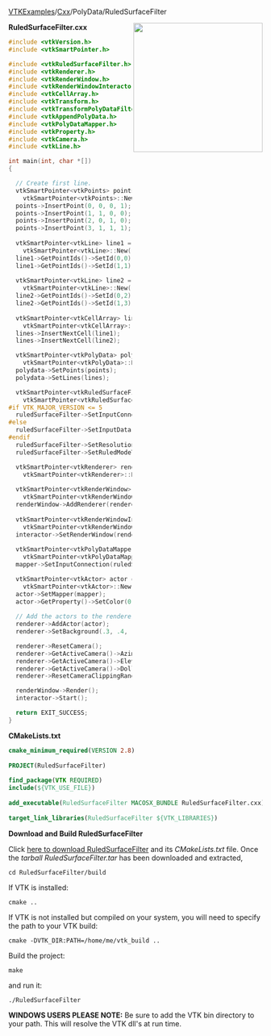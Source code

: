 [VTKExamples](/index/)/[Cxx](/Cxx)/PolyData/RuledSurfaceFilter

<img align="right" src="https://github.com/lorensen/VTKExamples/blob/gh-pages/Testing/Baseline/PolyData/TestRuledSurfaceFilter.png?raw=true" width="256" />

**RuledSurfaceFilter.cxx**
```c++
#include <vtkVersion.h>
#include <vtkSmartPointer.h>

#include <vtkRuledSurfaceFilter.h>
#include <vtkRenderer.h>
#include <vtkRenderWindow.h>
#include <vtkRenderWindowInteractor.h>
#include <vtkCellArray.h>
#include <vtkTransform.h>
#include <vtkTransformPolyDataFilter.h>
#include <vtkAppendPolyData.h>
#include <vtkPolyDataMapper.h>
#include <vtkProperty.h>
#include <vtkCamera.h>
#include <vtkLine.h>

int main(int, char *[])
{

  // Create first line.
  vtkSmartPointer<vtkPoints> points = 
    vtkSmartPointer<vtkPoints>::New();
  points->InsertPoint(0, 0, 0, 1);
  points->InsertPoint(1, 1, 0, 0);
  points->InsertPoint(2, 0, 1, 0);
  points->InsertPoint(3, 1, 1, 1);
  
  vtkSmartPointer<vtkLine> line1 = 
    vtkSmartPointer<vtkLine>::New();
  line1->GetPointIds()->SetId(0,0);
  line1->GetPointIds()->SetId(1,1);
  
  vtkSmartPointer<vtkLine> line2 = 
    vtkSmartPointer<vtkLine>::New();
  line2->GetPointIds()->SetId(0,2);
  line2->GetPointIds()->SetId(1,3);
  
  vtkSmartPointer<vtkCellArray> lines =
    vtkSmartPointer<vtkCellArray>::New();
  lines->InsertNextCell(line1);
  lines->InsertNextCell(line2);

  vtkSmartPointer<vtkPolyData> polydata =
    vtkSmartPointer<vtkPolyData>::New();
  polydata->SetPoints(points);
  polydata->SetLines(lines);

  vtkSmartPointer<vtkRuledSurfaceFilter> ruledSurfaceFilter =
    vtkSmartPointer<vtkRuledSurfaceFilter>::New();
#if VTK_MAJOR_VERSION <= 5
  ruledSurfaceFilter->SetInputConnection(polydata->GetProducerPort());
#else
  ruledSurfaceFilter->SetInputData(polydata);
#endif
  ruledSurfaceFilter->SetResolution(21, 21);
  ruledSurfaceFilter->SetRuledModeToResample();

  vtkSmartPointer<vtkRenderer> renderer = 
    vtkSmartPointer<vtkRenderer>::New();
    
  vtkSmartPointer<vtkRenderWindow> renderWindow = 
    vtkSmartPointer<vtkRenderWindow>::New();
  renderWindow->AddRenderer(renderer);
  
  vtkSmartPointer<vtkRenderWindowInteractor> interactor = 
    vtkSmartPointer<vtkRenderWindowInteractor>::New();
  interactor->SetRenderWindow(renderWindow);
  
  vtkSmartPointer<vtkPolyDataMapper> mapper =
    vtkSmartPointer<vtkPolyDataMapper>::New();
  mapper->SetInputConnection(ruledSurfaceFilter->GetOutputPort());

  vtkSmartPointer<vtkActor> actor =
    vtkSmartPointer<vtkActor>::New();
  actor->SetMapper(mapper);
  actor->GetProperty()->SetColor(0.89, 0.81, 0.34);
 
  // Add the actors to the renderer, set the background and size
  renderer->AddActor(actor);
  renderer->SetBackground(.3, .4, .5);

  renderer->ResetCamera();
  renderer->GetActiveCamera()->Azimuth(60);
  renderer->GetActiveCamera()->Elevation(60);
  renderer->GetActiveCamera()->Dolly(1.2);
  renderer->ResetCameraClippingRange();

  renderWindow->Render();
  interactor->Start();

  return EXIT_SUCCESS;
}
```
**CMakeLists.txt**
```cmake
cmake_minimum_required(VERSION 2.8)
 
PROJECT(RuledSurfaceFilter)
 
find_package(VTK REQUIRED)
include(${VTK_USE_FILE})
 
add_executable(RuledSurfaceFilter MACOSX_BUNDLE RuledSurfaceFilter.cxx)
 
target_link_libraries(RuledSurfaceFilter ${VTK_LIBRARIES})
```

**Download and Build RuledSurfaceFilter**

Click [here to download RuledSurfaceFilter](https://github.com/lorensen/VTKWikiExamplesTarballs/raw/master/RuledSurfaceFilter.tar) and its *CMakeLists.txt* file.
Once the *tarball RuledSurfaceFilter.tar* has been downloaded and extracted,
```
cd RuledSurfaceFilter/build 
```
If VTK is installed:
```
cmake ..
```
If VTK is not installed but compiled on your system, you will need to specify the path to your VTK build:
```
cmake -DVTK_DIR:PATH=/home/me/vtk_build ..
```
Build the project:
```
make
```
and run it:
```
./RuledSurfaceFilter
```
**WINDOWS USERS PLEASE NOTE:** Be sure to add the VTK bin directory to your path. This will resolve the VTK dll's at run time.

